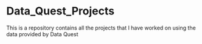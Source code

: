 # Data_Quest_Projects
This is a repository contains all the projects that I have worked on using the data provided by Data Quest
